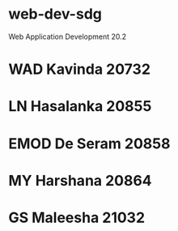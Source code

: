 # web-dev-sdg
Web Application Development 20.2
# WAD Kavinda 20732
# LN Hasalanka 20855
# EMOD De Seram	20858
# MY Harshana	20864
# GS Maleesha	21032
